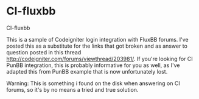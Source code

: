 CI-fluxbb
=========

CI-fluxbb

This is a sample of Codeigniter login integration with FluxBB forums. I've posted this as a substitute for the links that got broken and as answer to question posted in this thread http://codeigniter.com/forums/viewthread/203981/. If you're looking for CI PunBB integration, this is probably informative for you as well, as I've adapted this from PunBB example that is now unfortunately lost.

Warning: This is something i found on the disk when answering on CI forums, so it's by no means a tried and true solution.
